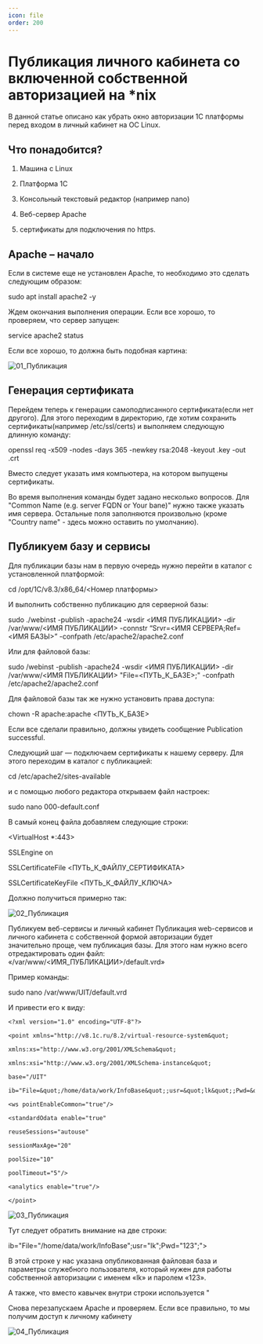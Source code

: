 ```yaml
---
icon: file 
order: 200
---
```


# Публикация личного кабинета со включенной собственной авторизацией на *nix

В данной статье описано как убрать окно авторизации 1С платформы перед входом в личный кабинет на ОС Linux.

## Что понадобится?
1. Машина с Linux

2. Платформа 1С

3. Консольный текстовый редактор (например nano)

4. Веб-сервер Apache

5. сертификаты для подключения по https.

## Apache – начало
Если в системе еще не установлен Apache, то необходимо это сделать следующим образом:

sudo apt install apache2 -y

Ждем окончания выполнения операции. Если все хорошо, то проверяем, что сервер запущен:

service apache2 status

Если все хорошо, то должна быть подобная картина:

![01_Публикация](static/01_Публикация.png)

## Генерация сертификата
Перейдем теперь к генерации самоподписанного сертификата(если нет другого). Для этого переходим в директорию, где хотим сохранить сертификаты(например /etc/ssl/certs) и выполняем следующую длинную команду:

openssl req -x509 -nodes -days 365 -newkey rsa:2048 -keyout <SERVER>.key -out <SERVER>.crt

Вместо <SERVER> следует указать имя компьютера, на котором выпущены сертификаты.

 Во время выполнения команды будет задано несколько вопросов. Для "Common Name (e.g. server FQDN or Your bane)" нужно также указать имя сервера. Остальные поля заполняются произвольно (кроме "Country name" - здесь можно оставить по умолчанию).

## Публикуем базу и сервисы
Для публикации базы нам в первую очередь нужно перейти в каталог с установленной платформой:

cd /opt/1C/v8.3/x86_64/<Номер платформы>

И выполнить собственно публикацию для серверной базы:

sudo ./webinst -publish -apache24 -wsdir <ИМЯ ПУБЛИКАЦИИ> -dir /var/www/<ИМЯ ПУБЛИКАЦИИ> -connstr “Srvr=<ИМЯ СЕРВЕРА;Ref=<ИМЯ БАЗЫ>” -confpath /etc/apache2/apache2.conf

Или для файловой базы:

sudo /webinst -publish -apache24 -wsdir <ИМЯ ПУБЛИКАЦИИ> -dir /var/www/<ИМЯ ПУБЛИКАЦИИ> "File=<ПУТЬ_К_БАЗЕ>;" -confpath /etc/apache2/apache2.conf

Для файловой базы так же нужно установить права доступа:

chown -R apache:apache <ПУТЬ_К_БАЗЕ>

Если все сделали правильно, должны увидеть сообщение Publication successful.

Следующий шаг — подключаем сертификаты к нашему серверу. Для этого переходим в каталог с публикацией:

cd /etc/apache2/sites-available

и с помощью любого редактора открываем файл настроек:

sudo nano 000-default.conf

В самый конец файла добавляем следующие строки:

<VirtualHost *:443>

SSLEngine on

SSLCertificateFile <ПУТЬ_К_ФАЙЛУ_СЕРТИФИКАТА>

SSLCertificateKeyFile <ПУТЬ_К_ФАЙЛУ_КЛЮЧА>

</VirtualHost>

Должно получиться примерно так: 

![02_Публикация](static/02_Публикация.jpeg)

Публикуем веб-сервисы и личный кабинет
Публикация web-сервисов и личного кабинета с собственной формой авторизации будет значительно проще, чем публикация базы. Для этого нам нужно всего отредактировать один файл: «/var/www/<ИМЯ_ПУБЛИКАЦИИ>/default.vrd»

Пример команды:

sudo nano /var/www/UIT/default.vrd

И привести его к виду:
```
<?xml version="1.0" encoding="UTF-8"?>

<point xmlns="http://v8.1c.ru/8.2/virtual-resource-system&quot;

xmlns:xs="http://www.w3.org/2001/XMLSchema&quot;

xmlns:xsi="http://www.w3.org/2001/XMLSchema-instance&quot;

base="/UIT"

ib="File=&quot;/home/data/work/InfoBase&quot;;usr=&quot;lk&quot;;Pwd=&quot;123&quot;;">

<ws pointEnableCommon="true"/>

<standardOdata enable="true"

reuseSessions="autouse"

sessionMaxAge="20"

poolSize="10"

poolTimeout="5"/>

<analytics enable="true"/>

</point>
```
![03_Публикация](static/03_Публикация.jpeg)

Тут следует обратить внимание на две строки:

ib="File=&quot;/home/data/work/InfoBase&quot;;usr=&quot;lk&quot;;Pwd=&quot;123&quot;;">

В этой строке у нас указана опубликованная файловая база и параметры служебного пользователя, который нужен для работы собственной авторизации с именем «lk» и паролем «123».

А также, что вместо кавычек внутри строки используется &quot;

Снова перезапускаем Apache и проверяем. Если все правильно, то мы получим доступ к личному кабинету

![04_Публикация](static/04_Публикация.jpeg)









